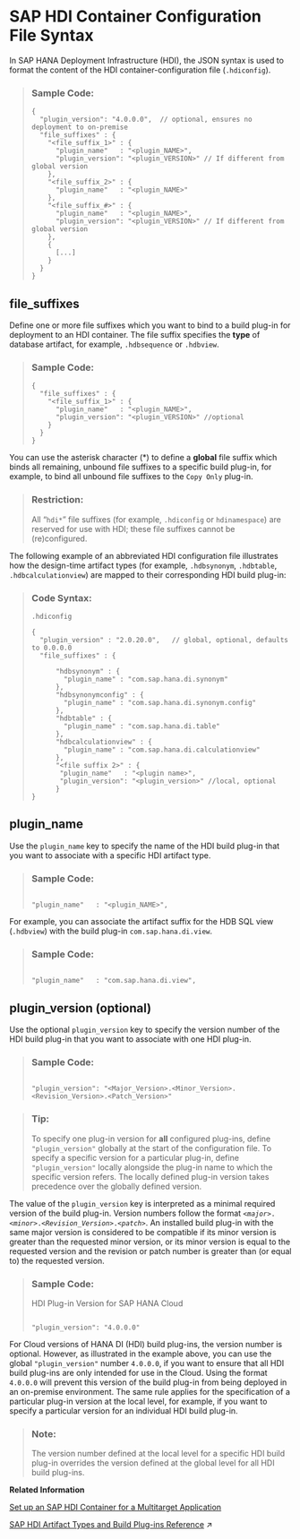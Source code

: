 <!-- loioc1df57a55f774cbea9097bded789fd36 -->

# SAP HDI Container Configuration File Syntax

In SAP HANA Deployment Infrastructure \(HDI\), the JSON syntax is used to format the content of the HDI container-configuration file \(`.hdiconfig`\).



> ### Sample Code:  
> ```
> {
>   "plugin_version": "4.0.0.0",  // optional, ensures no deployment to on-premise
>   "file_suffixes" : {
>     "<file_suffix_1>" : {
>       "plugin_name"   : "<plugin_NAME>",
>       "plugin_version": "<plugin_VERSION>" // If different from global version 
>     },
>     "<file_suffix_2>" : {
>       "plugin_name"   : "<plugin_NAME>"
>     },
>     "<file_suffix_#>" : {
>       "plugin_name"   : "<plugin_NAME>",
>       "plugin_version": "<plugin_VERSION>" // If different from global version 
>     },
>     {
>       [...]
>     }
>   }
> }
> 
> ```



<a name="loioc1df57a55f774cbea9097bded789fd36__section_ogr_2c2_1t"/>

## file\_suffixes

Define one or more file suffixes which you want to bind to a build plug-in for deployment to an HDI container. The file suffix specifies the **type** of database artifact, for example, `.hdbsequence` or `.hdbview`.

> ### Sample Code:  
> ```
> {
>   "file_suffixes" : {
>     "<file_suffix_1>" : {
>       "plugin_name"   : "<plugin_NAME>",
>       "plugin_version": "<plugin_VERSION>" //optional
>     }
>   }
> }
> 
> ```

You can use the asterisk character \(\*\) to define a **global** file suffix which binds all remaining, unbound file suffixes to a specific build plug-in, for example, to bind all unbound file suffixes to the `Copy Only` plug-in.

> ### Restriction:  
> All “`hdi*`” file suffixes \(for example, `.hdiconfig` or `hdinamespace`\) are reserved for use with HDI; these file suffixes cannot be \(re\)configured.

The following example of an abbreviated HDI configuration file illustrates how the design-time artifact types \(for example, `.hdbsynonym`, `.hdbtable`, `.hdbcalculationview`\) are mapped to their corresponding HDI build plug-in:

> ### Code Syntax:  
> `.hdiconfig`
> 
> ```
> {
>   "plugin_version" : "2.0.20.0",   // global, optional, defaults to 0.0.0.0
>   "file_suffixes" : {
> 
>       "hdbsynonym" : { 
>         "plugin_name" : "com.sap.hana.di.synonym"
>       }, 
>       "hdbsynonymconfig" : { 
>         "plugin_name" : "com.sap.hana.di.synonym.config" 
>       }, 
>       "hdbtable" : { 
>         "plugin_name" : "com.sap.hana.di.table" 
>       }, 
>       "hdbcalculationview" : {
>         "plugin_name" : "com.sap.hana.di.calculationview" 
>       },
>       "<file suffix 2>" : {
>        "plugin_name"   : "<plugin name>",
>        "plugin_version": "<plugin_version>" //local, optional
>       }
> }
> ```



<a name="loioc1df57a55f774cbea9097bded789fd36__section_hhw_2c2_1t"/>

## plugin\_name

Use the `plugin_name` key to specify the name of the HDI build plug-in that you want to associate with a specific HDI artifact type.

> ### Sample Code:  
> ```
> 
> "plugin_name"   : "<plugin_NAME>", 
> 
> ```

For example, you can associate the artifact suffix for the HDB SQL view \(`.hdbview`\) with the build plug-in `com.sap.hana.di.view`.

> ### Sample Code:  
> ```
> 
> "plugin_name"   : "com.sap.hana.di.view", 
> 
> ```



<a name="loioc1df57a55f774cbea9097bded789fd36__section_gmb_fc2_1t"/>

## plugin\_version \(optional\)

Use the optional `plugin_version` key to specify the version number of the HDI build plug-in that you want to associate with one HDI plug-in.

> ### Sample Code:  
> ```
>  
> "plugin_version": "<Major_Version>.<Minor_Version>.<Revision_Version>.<Patch_Version>" 
> 
> ```

> ### Tip:  
> To specify one plug-in version for **all** configured plug-ins, define `"plugin_version"` globally at the start of the configuration file. To specify a specific version for a particular plug-in, define `"plugin_version"` locally alongside the plug-in name to which the specific version refers. The locally defined plug-in version takes precedence over the globally defined version.

The value of the `plugin_version` key is interpreted as a minimal required version of the build plug-in. Version numbers follow the format <code><i class="varname">&lt;major&gt;</i>.<i class="varname">&lt;minor&gt;</i>.<i class="varname">&lt;Revision_Version&gt;</i>.<i class="varname">&lt;patch&gt;</i></code>. An installed build plug-in with the same major version is considered to be compatible if its minor version is greater than the requested minor version, or its minor version is equal to the requested version and the revision or patch number is greater than \(or equal to\) the requested version.

> ### Sample Code:  
> HDI Plug-in Version for SAP HANA Cloud
> 
> ```
>  
> "plugin_version": "4.0.0.0"
> 
> ```

For Cloud versions of HANA DI \(HDI\) build plug-ins, the version number is optional. However, as illustrated in the example above, you can use the global `"plugin_version"` number `4.0.0.0`, if you want to ensure that all HDI build plug-ins are only intended for use in the Cloud. Using the format `4.0.0.0` will prevent this version of the build plug-in from being deployed in an on-premise environment. The same rule applies for the specification of a particular plug-in version at the local level, for example, if you want to specify a particular version for an individual HDI build plug-in.

> ### Note:  
> The version number defined at the local level for a specific HDI build plug-in overrides the version defined at the global level for all HDI build plug-ins.

**Related Information**  


[Set up an SAP HDI Container for a Multitarget Application](set-up-an-sap-hdi-container-for-a-multitarget-application-1ca6415.md "Set up the environment required for the deployment to the SAP HANA Deployment Infrastructure (HDI) of a multitarget application's database artifacts.")

[SAP HDI Artifact Types and Build Plug-ins Reference](https://help.sap.com/viewer/c2cc2e43458d4abda6788049c58143dc/2023_4_QRC/en-US/9789224788a34d93a86080cab993575c.html "The SAP HANA Cloud, SAP HANA database deployment infrastructure (HDI) supports a wide variety of database artifact types, for example, tables, indexes, and views.") :arrow_upper_right:

